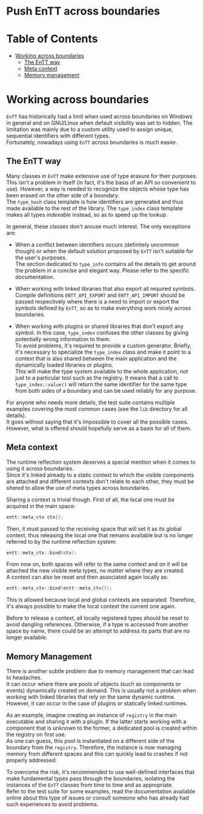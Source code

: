 # Push EnTT across boundaries

<!--
@cond TURN_OFF_DOXYGEN
-->
# Table of Contents

* [Working across boundaries](#working-across-boundaries)
  * [The EnTT way](#the-entt-way)
  * [Meta context](#meta-context)
  * [Memory management](#memory-management)
<!--
@endcond TURN_OFF_DOXYGEN
-->

# Working across boundaries

`EnTT` has historically had a limit when used across boundaries on Windows in
general and on GNU/Linux when default visibility was set to hidden. The
limitation was mainly due to a custom utility used to assign unique, sequential
identifiers with different types.<br/>
Fortunately, nowadays using `EnTT` across boundaries is much easier.

## The EnTT way

Many classes in `EnTT` make extensive use of type erasure for their purposes.
This isn't a problem in itself (in fact, it's the basis of an API so convenient
to use). However, a way is needed to recognize the objects whose type has been
erased on the other side of a boundary.<br/>
The `type_hash` class template is how identifiers are generated and thus made
available to the rest of the library. The `type_index` class template makes all
types _indexable_ instead, so as to speed up the lookup.

In general, these classes don't arouse much interest. The only exceptions are:

* When a conflict between identifiers occurs (definitely uncommon though) or
  when the default solution proposed by `EnTT` isn't suitable for the user's
  purposes.<br/>
  The section dedicated to `type_info` contains all the details to get around
  the problem in a concise and elegant way. Please refer to the specific
  documentation.

* When working with linked libraries that also export all required symbols.<br/>
  Compile definitions `ENTT_API_EXPORT` and `ENTT_API_IMPORT` should be passed
  respectively where there is a need to import or export the symbols defined by
  `EnTT`, so as to make everything work nicely across boundaries.

* When working with plugins or shared libraries that don't export any symbol. In
  this case, `type_index` confuses the other classes by giving potentially wrong
  information to them.<br/>
  To avoid problems, it's required to provide a custom generator. Briefly, it's
  necessary to specialize the `type_index` class and make it point to a context
  that is also shared between the main application and the dynamically loaded
  libraries or plugins.<br/>
  This will make the type system available to the whole application, not just to
  a particular tool such as the registry. It means that a call to
  `type_index::value()` will return the same identifier for the same type from
  both sides of a boundary and can be used reliably for any purpose.

For anyone who needs more details, the test suite contains multiple examples
covering the most common cases (see the `lib` directory for all details).<br/>
It goes without saying that it's impossible to cover all the possible cases.
However, what is offered should hopefully serve as a basis for all of them.

## Meta context

The runtime reflection system deserves a special mention when it comes to using
it across boundaries.<br/>
Since it's linked already to a static context to which the visible components
are attached and different contexts don't relate to each other, they must be
_shared_ to allow the use of meta types across boundaries.

Sharing a context is trivial though. First of all, the local one must be
acquired in the main space:

```cpp
entt::meta_ctx ctx{};
```

Then, it must passed to the receiving space that will set it as its global
context, thus releasing the local one that remains available but is no longer
referred to by the runtime reflection system:

```cpp
entt::meta_ctx::bind(ctx);
```

From now on, both spaces will refer to the same context and on it will be
attached the new visible meta types, no matter where they are created.<br/>
A context can also be reset and then associated again locally as:

```cpp
entt::meta_ctx::bind(entt::meta_ctx{});
```

This is allowed because local and global contexts are separated. Therefore, it's
always possible to make the local context the current one again.

Before to release a context, all locally registered types should be reset to
avoid dangling references. Otherwise, if a type is accessed from another space
by name, there could be an attempt to address its parts that are no longer
available.

## Memory Management

There is another subtle problem due to memory management that can lead to
headaches.<br/>
It can occur where there are pools of objects (such as components or events)
dynamically created on demand. This is usually not a problem when working with
linked libraries that rely on the same dynamic runtime. However, it can occur in
the case of plugins or statically linked runtimes.

As an example, imagine creating an instance of `registry` in the main executable
and sharing it with a plugin. If the latter starts working with a component that
is unknown to the former, a dedicated pool is created within the registry on
first use.<br/>
As one can guess, this pool is instantiated on a different side of the boundary
from the `registry`. Therefore, the instance is now managing memory from
different spaces and this can quickly lead to crashes if not properly addressed.

To overcome the risk, it's recommended to use well-defined interfaces that make
fundamental types pass through the boundaries, isolating the instances of the
`EnTT` classes from time to time and as appropriate.<br/>
Refer to the test suite for some examples, read the documentation available
online about this type of issues or consult someone who has already had such
experiences to avoid problems.
